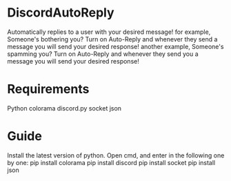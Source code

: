 # DiscordAutoReply
Automatically replies to a user with your desired message!
for example, Someone's bothering you?
Turn on Auto-Reply and whenever they send a message you will send your desired response! 
another example, Someone's spamming you?
Turn on Auto-Reply and whenever they send you a message you will send your desired response!
# Requirements
Python
colorama
discord.py
socket
json
# Guide
Install the latest version of python.
Open cmd, and enter in the following one by one:
pip install colorama
pip install discord
pip install socket
pip install json
